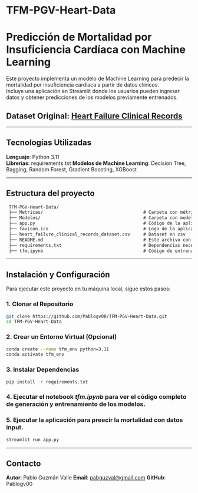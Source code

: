 # TFM-PGV-Heart-Data

# Predicción de Mortalidad por Insuficiencia Cardíaca con Machine Learning

Este proyecto implementa un modelo de Machine Learning para predecir la mortalidad por insuficiencia cardíaca a partir de datos clínicos.  
Incluye una aplicación en Streamlit donde los usuarios pueden ingresar datos y obtener predicciones de los modelos previamente entrenados.

## Dataset Original: [Heart Failure Clinical Records](https://www.kaggle.com/datasets/andrewmvd/heart-failure-clinical-data)

---

## Tecnologías Utilizadas
**Lenguaje**: Python 3.11  
**Librerías**: requirements.txt
**Modelos de Machine Learning**: Decision Tree, Bagging, Random Forest, Gradient Boosting, XGBoost

---

## Estructura del proyecto
```markdown
 TFM-PGV-Heart-Data/
 ├── Metricas/                                      # Carpeta con métricas de rendimiento de modelos en .pkl
 ├── Modelos/                                       # Carpeta con modelos entrenados en .pkl
 ├── app.py                                         # Código de la aplicación Streamlit
 ├── favicon.ico                                    # Logo de la aplicación Streamlit
 ├── heart_failure_clinical_records_dataset.csv     # Dataset en csv
 ├── README.md                                      # Este archivo con instrucciones
 ├── requirements.txt                               # Dependencias necesarias
 ├── tfm.ipynb                                      # Código de entrenamiento de modelos
```
---

##  Instalación y Configuración
Para ejecutar este proyecto en tu máquina local, sigue estos pasos:

### 1. Clonar el Repositorio
```bash
git clone https://github.com/Pablogv00/TFM-PGV-Heart-Data.git
cd TFM-PGV-Heart-Data

```

### 2. Crear un Entorno Virtual (Opcional)
```bash
conda create --name tfm_env python=3.11
conda activate tfm_env
```

### 3. Instalar Dependencias
```bash
pip install -r requirements.txt
```

### 4. Ejecutar el notebook *tfm.ipynb* para ver el código completo de generación y entrenamiento de los modelos.

### 5. Ejecutar la aplicación para preecir la mortalidad con datos input.
```bash
streamlit run app.py
```

---

## Contacto

**Autor**:  Pablo Guzmán Valle
**Email**:  pabguzval@gmail.com
**GitHub**: Pablogv00
